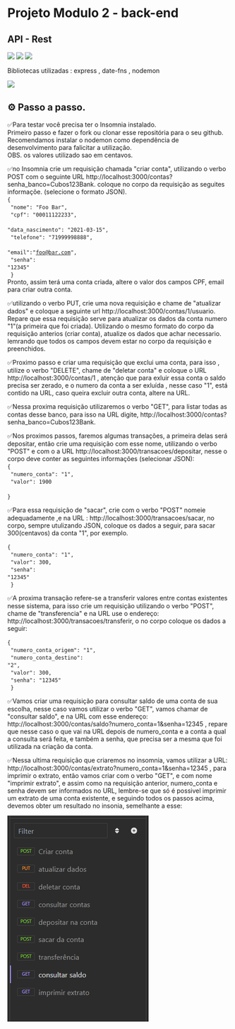 
# Projeto Modulo 2 - back-end
## API - Rest

![](https://img.shields.io/badge/JavaScript-323330?style=for-the-badge&logo=javascript&logoColor=F7DF1E)
![](https://img.shields.io/badge/Node%20js-339933?style=for-the-badge&logo=nodedotjs&logoColor=white)
![](https://img.shields.io/badge/npm-CB3837?style=for-the-badge&logo=npm&logoColor=white)

Bibliotecas utilizadas : express , date-fns , nodemon

![](https://img.shields.io/badge/Express%20js-000000?style=for-the-badge&logo=express&logoColor=white)

## ⚙️ Passo a passo.

✅Para testar você precisa ter o Insomnia instalado.<br>
Primeiro passo e fazer o fork ou clonar esse repositória para o seu github.<br>
Recomendamos instalar o nodemon como dependência de desenvolvimento para falicitar a utilização.<br>
OBS. os valores utilizado sao em centavos.<br>

✅no Insomnia crie um requisição chamada "criar conta", utilizando o verbo POST com o seguinte URL http://localhost:3000/contas?senha_banco=Cubos123Bank.
 coloque no corpo da requisição as seguites informaçõe. (selecione o formato JSON).<br>
 <code>{<br>
 "nome": "Foo Bar", <br>
 "cpf": "00011122233",<br>
 "data_nascimento": "2021-03-15",<br>
 "telefone": "71999998888",<br>
 "email":"foo@bar.com",<br>
 "senha": "12345"<br>
}<br></code>
Pronto, assim terá uma conta criada, altere o valor dos campos CPF, email para criar outra conta.

✅utilizando o verbo PUT, crie uma nova requisição e chame de "atualizar dados" e coloque a seguinte url http://localhost:3000/contas/1/usuario.
Repare que essa requisição serve para atualizar os dados da conta numero "1"(a primeira que foi criada).
Utilizando o mesmo formato do corpo da requisição anterios (criar conta), atualize os dados que achar necessario.
lemrando que todos os campos devem estar no corpo da requisição e preenchidos.

✅Proximo passo e criar uma requisição que exclui uma conta, para isso , utilize o verbo "DELETE", chame de "deletar conta" e coloque o URL http://localhost:3000/contas/1 , atenção que para exluir essa conta o saldo precisa ser zerado, e o numero da conta a ser exluída , nesse caso  "1", está contido na URL, caso queira excluir outra conta, altere na URL.

✅Nessa proxima requisição utilizaremos o verbo "GET", para listar todas as contas desse banco, para isso na URL digite, http://localhost:3000/contas?senha_banco=Cubos123Bank.

✅Nos proximos passos, faremos algumas transações, a primeira delas será depositar, então crie uma requisição com esse nome, utilizando o verbo "POST" e com o a URL http://localhost:3000/transacoes/depositar, nesse o corpo deve conter as seguintes informações (selecionar JSON):<br>
<code>{<br>
	"numero_conta": "1",<br>
	"valor": 1900<br>
}</code><br>

✅Para essa requisição de "sacar", crie com o verbo "POST" nomeie adequadamente ,e na URL : http://localhost:3000/transacoes/sacar, no corpo, sempre utulizando JSON, coloque os dados a seguir, para sacar 300(centavos) da conta "1", por exemplo. <br>

<code>{<br>
	"numero_conta": "1",<br>
	"valor": 300,<br>
    "senha": "12345"<br>
}</code><br>

✅A proxima transação refere-se a transferir valores entre contas existentes nesse sistema, para isso crie um requisição  utilizando o verbo "POST", chame de "transferencia" e na URL use o endereço: http://localhost:3000/transacoes/transferir, o no corpo coloque os dados a seguir:<br>

<code>{<br>
	"numero_conta_origem": "1",<br>
	"numero_conta_destino": "2",<br>
	"valor": 300,<br>
	"senha": "12345"<br>
}</code><br>

✅Vamos criar uma requisição para consultar saldo de uma conta de sua escolha, nesse caso vamos utilizar o verbo "GET", vamos chamar de "consultar saldo",  e na URL com esse endereço: http://localhost:3000/contas/saldo?numero_conta=1&senha=12345 , repare que nesse caso o que vai na URL depois de numero_conta e a conta a qual a consulta será feita, e também a senha, que precisa ser a mesma que foi utilizada na criação da conta.

✅Nessa ultima requisição que criaremos no insomnia, vamos utilizar a URL: http://localhost:3000/contas/extrato?numero_conta=1&senha=12345 , para imprimir o extrato, então vamos criar com o verbo "GET", e com nome "imprimir extrato", e assim como na requisição anterior, numero_conta e senha devem ser informados no URL, lembre-se que só é possivel imprimir um extrato de uma conta existente, e seguindo todos os passos acima, devemos obter um resultado no insonia, semelhante a esse:

<img src="\insomnia.png">



